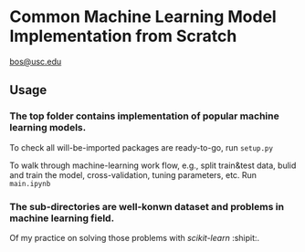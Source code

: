 # Common Machine Learning Model Implementation from Scratch
bos@usc.edu

## Usage

### The top folder contains implementation of popular machine learning models. 

To check all will-be-imported packages are ready-to-go, run `setup.py`

To walk through machine-learning work flow, e.g., split train&test data, bulid and train the model,
cross-validation, tuning parameters, etc. Run `main.ipynb`

### The sub-directories are well-konwn dataset and problems in machine learning field.
Of my practice on solving those problems with *scikit-learn* :shipit:. 

